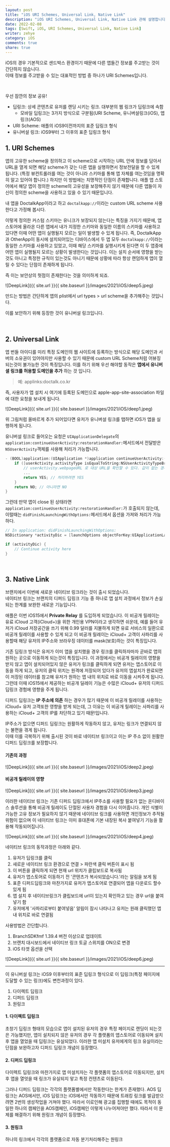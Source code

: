 ```yaml
---
layout: post
title: "iOS URI Schemes, Universal Link, Native Link"
description: "iOS URI Schemes, Universal Link, Native Link 관해 설명합니다."
date: 2022-02-08
tags: [Swift, iOS, URI Schemes, Universal Link, Native Link]
writer: zehye
category: iOS
comments: true
share: true
---
```



iOS의 경우 기본적으로 샌드박스 환경이기 때문에 다른 앱들간 정보를 주고받는 것이 간단하지 않습니다. <br>
이때 정보를 주고받을 수 있는 대표적인 방법 중 하나가 URI Schemes입니다.


<br/>

우선 잠깐의 정보 공유!

- 딥링크: 상세 콘텐츠로 유저를 랜딩 시키는 링크. 대부분의 웹 링크가 딥링크에 속함
  - 모바일 딥링크는 3가지 방식으로 구분됨(URI Scheme, 유니버설링크(iOS), 앱링크(AOS)
- URI Scheme: 애플의 iOS9이전까지의 표준 딥링크 형식
- 유니버설 링크: iOS9부터 그 이후의 표준 딥링크 형식


## 1. URI Schemes

앱의 고유한 scheme을 정의하고 이 scheme으로 시작하는 URL 안에 정보를 담아서 URL을 열게 되면 해당 scheme가 갖는 다른 앱을 실행하면서 정보전달을 할 수 있게 됩니다. (특정 뷰컨트롤러를 여는 것이 아니라 스키마를 통해 앱 자체를 여는것임을 명확히 알고 있어야 합니다.) 하지만 이 방법에는 치명적인 단점이 존재합니다. 애플 앱 스토어에서 해당 앱이 정의한 scheme의 고유성을 보장해주지 않기 때문에 다른 앱들이 자신이 정의한 scheme을 사용하고 있을 수 있기 때문입니다.

내 앱을 DoctalkApp이라고 하고 `doctalkapp://`이라는 custom URL scheme 사용한다고 가정해 봅시다.

이렇게 정의한 커스텀 스키마는 유니크가 보장되지 않는다는 특징을 가지기 때문에, 앱스토어에 올라온 다른 앱에서 내가 지정한 스키마와 동일한 이름의 스키마를 사용하고 있다면 이때 어떤 앱이 실행될지 모르는 일이 발생할 수 있게 됩니다. 즉, DoctalkApp과 OtherApp이 동시에 설치되어있는 디바이스에서 두 앱 모두 `doctalkapp://`이라는 동일한 스키마를 사용하고 있었고, 이때 해당 스키마를 실행시키게 된다면 이 두 앱중에 어떤 앱이 실행될지 모르는 상황이 발생한다는 것입니다. 이는 설치 순서에 영향을 받는것도 아니고 특정한 규칙이 있는것도 아니기 때문에 상황에 따라 항상 랜덤하게 앱이 열릴 수 있다는 단점이 존재하게 됩니다.

즉 이는 보안상의 헛점이 존재한다는 것을 의미하게 되죠.

![DeepLink]({{ site.url }}{{ site.baseurl }}/images/2021/iOS/deep5.jpeg)

만드는 방법은 간단하게 앱의 plist에서 url types > url scheme을 추가해주는 것입니다.


이를 보안하기 위해 등장한 것이 유니버설 링크입니다.



<br/>



## 2. Universal Link

앱 번들 아이디를 미리 특정 도메인의 웹 사이트에 등록하는 방식으로 해당 도메인과 서버의 소유권이 있어야지만 사용할 수 있기 때문에 custom URL Scheme처럼 어뷰징되는것이 불가능한 것이 특징입니다.
이를 하기 위해 우선 해야할 동작은 **앱에서 유니버셜 링크를 허용할 도메인을 추가** 하는 것 입니다.

> 예: applinks:doctalk.co.kr

즉, 사용자가 앱 설치 시 여기에 등록된 도메인으로 apple-app-site-association 파일에 대한 요청을 보내게 됩니다.

![DeepLink]({{ site.url }}{{ site.baseurl }}/images/2021/iOS/deep1.jpeg)

위 그림처럼 올바르게 추가 되어있다면 유저가 유니버설 링크를 탭하면 iOS가 앱을 실행하게 됩니다.

유니버설 링크로 들어오는 요청은 `UIApplicationDelegate`의 `application:continueUserActivity:restorationHandler:`메서드에서 전달받은 `NSUserActivity`객체를 사용해 처리가 가능합니다.

```swift
- (BOOL)application:(UIApplication *)application continueUserActivity:(NSUserActivity *)userActivity restorationHandler:(void(^)(NSArray * __nullable restorableObjects))restorationHandler {
    if ([userActivity.activityType isEqualToString:NSUserActivityTypeBrowsingWeb]) { // NSUserActivityTypeBrowsingWeb 타입이다.
        // userActivity.webpageURL 로 대상 URL을 확인할 수 있다. 값이 없는 경우는 없다.
        ...
        return YES; // 처리하려면 YES
    }
    return NO; // 아니라면 NO
}
```

그런데 만약 앱이 close 된 상태라면 `application:continueUserActivity:restorationHandler:`가 호출되지 않는데, 이럴때는 `didFinishLaunchingWithOptions:`메서드에서 옵션을 가져와 처리가 가능하다.

```swift
// In application: didFinishLaunchingWithOptions:
NSDictionary *activityDic = [launchOptions objectForKey:UIApplicationLaunchOptionsUserActivityDictionaryKey];

if (activityDic) {
    // Continue activity here
}
```


<br/>



## 3. Native Link

브랜치에서 이번에 새로운 네이티브 링크라는 것이 출시 되었습니다. <br>
네이티브 링크는 브랜치의 디퍼드 딥링크 기능 중 하나로 앱 설치 과정에서 정보가 손실되는 한계를 보완한 새로운 기능입니다.

애플은 이번 iOS15에서 **Private Relay** 를 도입하게 되었습니다. 이 비공개 릴레이는 유료 iCloud 고객(iCloud+)을 위한 개인용 VPN이라고 생각하면 쉬운데, 예를 들어 유저가 iCloud 저장공간을 쓰기 위해 0.99 달러를 지불하게 되면 유료 서비스의 일환으로 비공개 릴레이를 사용할 수 있게 되고 이 비공개 릴레이는 iCloud+ 고객이 사파리를 사용할때 해당 유저의 IP주소와 브라우징 데이터를 mask(보호)하는 것이 특징입니다.

기존 딥링크 방식은 유저가 이미 앱을 설치했을 경우 링크를 클릭하자마자 곧바로 앱의 원하는 곳으로 이동하게 되는것이 특징입니다. 이 과정에서는 비공개 릴레이의 영향을 받지 않고 앱이 설치되어있지 않은 유저가 링크를 클릭하게 되면 유저는 앱스토어로 이동을 하게 되고, 유저의 클릭 위치는 원격에 저장되어 있다가 유저의 앱설치가 완료되면 이 저장된 데이터를 참고해 유저가 원하는 앱 내의 위치로 바로 이동을 시켜주게 됩니다. 그런데 이때 iOS15에서 제공하는 비공개 딜레이 기능은 수많은 iCloud+ 유저의 디퍼드 딥링크 경험에 영향을 주게 됩니다.

디퍼드 딥링크는 **IP 주소에 의존** 하는 경우가 많기 때문에 이 비공개 릴레이를 사용하는 iCloud+ 유저 고객또한 영향을 받게 되는데, 그 이유는 이 비공개 릴레이는 사파리를 사용하는 iCloud+ 고객의 IP를 차단하고 있기 때문!입니다.

IP주소가 없으면 디퍼드 딥링크는 원활하게 작동하지 않고, 유저는 링크가 연결되지 않는 불편을 겪게 됩니다.<br>
이때 이를 극복하기 위해 출시된 것이 바로 네이티브 링크이고 이는 IP 주소 없이 원활한 디퍼드 딥링크를 보장합니다.

#### 기존의 과정

![DeepLink]({{ site.url }}{{ site.baseurl }}/images/2021/iOS/deep2.jpeg)

#### 비공개 릴레이의 영향

![DeepLink]({{ site.url }}{{ site.baseurl }}/images/2021/iOS/deep3.jpeg)


이러한 네이티브 링크는 기존 디퍼드 딥링크에서 IP주소를 사용할 필요가 없는 온디바이스 솔루션을 통해 비공개 릴레이도 단절된 사용자 경험을 다시 이어줍니다. 개인 식별이 가능한 고유 정보가 필요하지 않기 때문에 네이티브 링크를 사용하면 개인정보가 추적될 위험이 없으며 이 네이티브 링크는 이미 휴대폰에 기본 내장된 복사 붙여넣기 기능을 활용해 작동되어집니다.

![DeepLink]({{ site.url }}{{ site.baseurl }}/images/2021/iOS/deep4.jpeg)


네이티브 링크의 동작과정은 아래와 같다.

1. 유저가 딥링크를 클릭
2. 새로운 네이티브 링크 환경으로 연결 > 파란색 클릭 버튼이 표시 됨
3. 이 버튼을 클릭하게 되면 현재 url 위치가 클립보드로 복사됨
4. 유저가 앱스토어로 이동하기 전 '콘텐츠가 복사되었습니다.'라는 알림을 보게 됨
5. 표준 디퍼드딥링크와 마찬가지로 유저가 앱스토어로 연결되어 앱을 다운로드 할수 있게 됨
6. 앱 설치 후 네이티브링크가 클립보드에 url이 있는지 확인하고 있는 경우 url을 붙여넣기 함
7. 유저에게 '사파리로부터 붙여넣음' 알림이 잠시 나타나고 유저는 원래 클릭했던 앱 내 위치로 바로 연결됨

사용방법은 간단합니다.

1. BranchSDKfmf 1.39.4 버전 이상으로 업데이트
2. 브랜치 대시보드에서 네이티브 링크 토글 스위치를 ON으로 변경
3. iOS 타겟 옵션을 선택

![DeepLink]({{ site.url }}{{ site.baseurl }}/images/2021/iOS/deep6.jpeg)



<hr>

이 유니버설 링크는 iOS9 이후부터의 표준 딥링크 형식으로 이 딥링크(특정 페이지에 도달할 수 있는 링크)에도 변천과정이 있다.

1. 다이렉트 딥링크
2. 디퍼드 딥링크
3. 원링크

#### 1. 다이렉트 딥링크

초창기 딥링크 형태의 모습으로 앱이 설치된 유저의 경우 특정 페이지로 랜딩이 되는것은 가능했지만, 앱이 설치되지 않은 유저의 경우 각 플랫폼의 앱스토어로 이동되며 설치 후 앱을 열었을 때 딥링크는 유실되었다. 이러한 앱 미설치 유저에게의 링크 유실이라는 단점을 보완하고자 디퍼드 딥링크 개념이 등장했다.


#### 2. 디퍼드 딥링크

다이렉트 딥링크와 마찬가지로 앱 미설치자는 각 플랫폼의 앱스토어로 이동되지만, 설치 후 앱을 열엇을 때 링크가 유실되지 앟고 특정 컨텐츠로 이동된다.

그러나 디퍼드 딥링크는 각각의 플랫폼별에서만 작동한다는 한계가 존재했다. AOS 딥링크는 AOS에서만, iOS 딥링크는 iOS에서만 작동하기 때문에 트래킹 링크를 발급받으려면 2번의 생성작업을 거쳐야 했다. 따라서 이로인해 광고를 집행할 때에도 목적이 동일한 하나의 캠페인을 AOS캠페인, iOS캠페인 이렇게 나누어져야만 했다. 따라서 이 문제를 해결하기 위해 원링크 개념이 등장했다.


#### 3. 원링크

하나의 링크에서 각각의 플랫폼으로 자동 분기처리해주는 원링크
